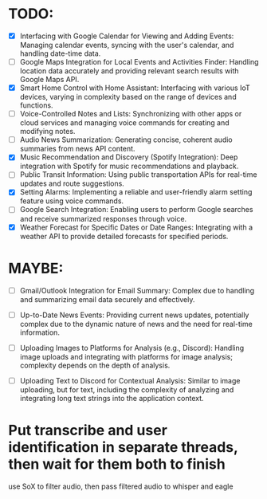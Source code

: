 # TODO:

- [x] Interfacing with Google Calendar for Viewing and Adding Events: Managing calendar events, syncing with the user's calendar, and handling date-time data.
- [ ] Google Maps Integration for Local Events and Activities Finder: Handling location data accurately and providing relevant search results with Google Maps API.
- [x] Smart Home Control with Home Assistant: Interfacing with various IoT devices, varying in complexity based on the range of devices and functions.
- [ ] Voice-Controlled Notes and Lists: Synchronizing with other apps or cloud services and managing voice commands for creating and modifying notes.
- [ ] Audio News Summarization: Generating concise, coherent audio summaries from news API content.
- [x] Music Recommendation and Discovery (Spotify Integration): Deep integration with Spotify for music recommendations and playback.
- [ ] Public Transit Information: Using public transportation APIs for real-time updates and route suggestions.
- [x] Setting Alarms: Implementing a reliable and user-friendly alarm setting feature using voice commands.
- [ ] Google Search Integration: Enabling users to perform Google searches and receive summarized responses through voice.
- [x] Weather Forecast for Specific Dates or Date Ranges: Integrating with a weather API to provide detailed forecasts for specified periods.

# MAYBE:

- [ ] Gmail/Outlook Integration for Email Summary: Complex due to handling and summarizing email data securely and effectively.
- [ ] Up-to-Date News Events: Providing current news updates, potentially complex due to the dynamic nature of news and the need for real-time information.
- [ ] Uploading Images to Platforms for Analysis (e.g., Discord): Handling image uploads and integrating with platforms for image analysis; complexity depends on the depth of analysis.
- [ ] Uploading Text to Discord for Contextual Analysis: Similar to image uploading, but for text, including the complexity of analyzing and integrating long text strings into the application context.


# Put transcribe and user identification in separate threads, then wait for them both to finish
use SoX to filter audio, then pass filtered audio to whisper and eagle